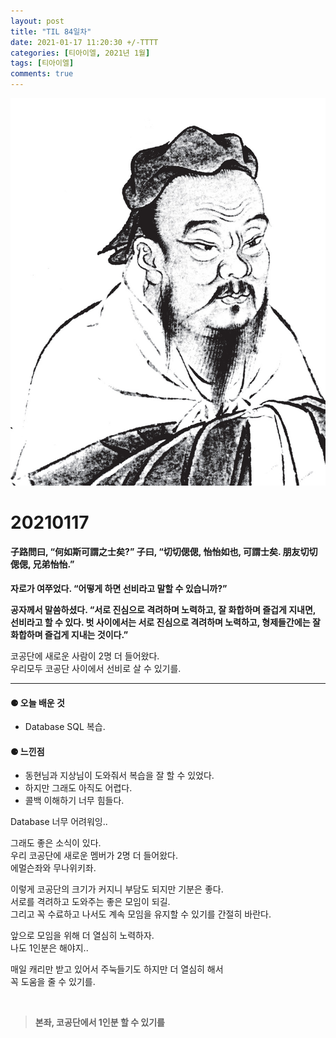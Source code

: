 ```yaml
---
layout: post
title: "TIL 84일차"
date: 2021-01-17 11:20:30 +/-TTTT
categories: [티아이엘, 2021년 1월]
tags: [티아이엘]
comments: true
---
```


![image](/assets/img/sample/avatar.jpg)

# **20210117**

#### **子路問曰, “何如斯可謂之士矣?” 子曰, “切切偲偲, 怡怡如也, 可謂士矣. 朋友切切偲偲, 兄弟怡怡.”**

**자로가 여쭈었다. “어떻게 하면 선비라고 말할 수 있습니까?”**

**공자께서 말씀하셨다. “서로 진심으로 격려하며 노력하고, 잘 화합하며 즐겁게 지내면, 선비라고 할 수 있다. 벗 사이에서는 서로 진심으로 격려하며 노력하고, 형제들간에는 잘 화합하며 즐겁게 지내는 것이다.”**

코공단에 새로운 사람이 2명 더 들어왔다.  
우리모두 코공단 사이에서 선비로 살 수 있기를.

---

#### **⚈ 오늘 배운 것**

- Database SQL 복습.

#### **⚈ 느낀점**

- 동현님과 지상님이 도와줘서 복습을 잘 할 수 있었다.
- 하지만 그래도 아직도 어렵다.
- 콜백 이해하기 너무 힘들다.

Database 너무 어려워잉..

그래도 좋은 소식이 있다.  
우리 코공단에 새로운 멤버가 2명 더 들어왔다.  
에멀슨좌와 무나위키좌.

이렇게 코공단의 크기가 커지니 부담도 되지만 기분은 좋다.  
서로를 격려하고 도와주는 좋은 모임이 되길.  
그리고 꼭 수료하고 나서도 계속 모임을 유지할 수 있기를 간절히 바란다.

앞으로 모임을 위해 더 열심히 노력하자.  
나도 1인분은 해야지..

매일 캐리만 받고 있어서 주눅들기도 하지만 더 열심히 해서  
꼭 도움을 줄 수 있기를.

<br>

> **본좌, 코공단에서 1인분 할 수 있기를**
